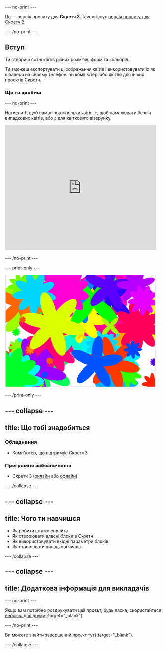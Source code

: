 --- no-print ---

Це — версія проєкту для **Скретч 3**. Також існує [версія проєкту для Скретч 2](https://projects.raspberrypi.org/uk-UA/projects/flower-generator-scratch2).

--- /no-print ---

## Вступ

Ти створиш сотні квітів різних розмірів, форм та кольорів.

Ти зможеш експортувати ці зображення квітів і використовувати їх як шпалери на своєму телефоні чи комп'ютері або як тло для інших проєктів Скретч.

### Що ти зробиш

--- no-print ---

Натисни `f`, щоб намалювати кілька квітів, `r`, щоб намалювати безліч випадкових квітів, або `p` для квіткового візерунку.

<div class="scratch-preview">
  <iframe allowtransparency="true" width="485" height="402" src="https://scratch.mit.edu/projects/embed/253355932/?autostart=false" frameborder="0" scrolling="no"></iframe>
</div>

--- /no-print ---

--- print-only ---

![випадкові квіти](images/flower-random.png)

--- /print-only ---

--- collapse ---
---
title: Що тобі знадобиться
---

### Обладнання

+ Комп'ютер, що підтримує Скретч 3

### Програмне забезпечення

+ Скретч 3 ([онлайн](https://rpf.io/scratch-on) або [офлайн](https://rpf.io/scratch-off))

--- /collapse ---

--- collapse ---
---
title: Чого ти навчишся
---

+ Як робити штамп спрайта 
+ Як створювати власні блоки в Скретч
+ Як використовувати вхідні параметри блоків 
+ Як створювати випадкові числа 

--- /collapse ---

--- collapse ---
---
title: Додаткова інформація для викладачів
---

--- no-print ---

Якщо вам потрібно роздрукувати цей проєкт, будь ласка, скористайтеся [версією для друку](https://projects.raspberrypi.org/uk-UA/projects/flower-generator/print){:target="_blank"}.

--- /no-print ---

Ви можете знайти [завершений проєкт тут](https://rpf.io/p/uk-UA/flower-generator-get){:target="_blank"}.

--- /collapse ---
